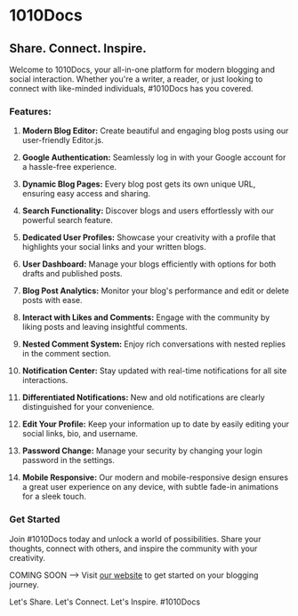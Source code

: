 # 1010Docs

## Share. Connect. Inspire.

Welcome to 1010Docs, your all-in-one platform for modern blogging and social interaction. Whether you're a writer, a reader, or just looking to connect with like-minded individuals, #1010Docs has you covered.

### Features:

1. **Modern Blog Editor:** Create beautiful and engaging blog posts using our user-friendly Editor.js.

2. **Google Authentication:** Seamlessly log in with your Google account for a hassle-free experience.

3. **Dynamic Blog Pages:** Every blog post gets its own unique URL, ensuring easy access and sharing.

4. **Search Functionality:** Discover blogs and users effortlessly with our powerful search feature.

5. **Dedicated User Profiles:** Showcase your creativity with a profile that highlights your social links and your written blogs.

6. **User Dashboard:** Manage your blogs efficiently with options for both drafts and published posts.

7. **Blog Post Analytics:** Monitor your blog's performance and edit or delete posts with ease.

8. **Interact with Likes and Comments:** Engage with the community by liking posts and leaving insightful comments.

9. **Nested Comment System:** Enjoy rich conversations with nested replies in the comment section.

10. **Notification Center:** Stay updated with real-time notifications for all site interactions.

11. **Differentiated Notifications:** New and old notifications are clearly distinguished for your convenience.

12. **Edit Your Profile:** Keep your information up to date by easily editing your social links, bio, and username.

13. **Password Change:** Manage your security by changing your login password in the settings.

14. **Mobile Responsive:** Our modern and mobile-responsive design ensures a great user experience on any device, with subtle fade-in animations for a sleek touch.

### Get Started

Join #1010Docs today and unlock a world of possibilities. Share your thoughts, connect with others, and inspire the community with your creativity.

COMING SOON --> Visit [our website](https://www.1010docs.com) to get started on your blogging journey.

Let's Share. Let's Connect. Let's Inspire. #1010Docs
